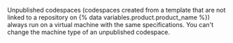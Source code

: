 Unpublished codespaces (codespaces created from a template that are not linked to a repository on {% data variables.product.product_name %}) always run on a virtual machine with the same specifications. You can't change the machine type of an unpublished codespace.